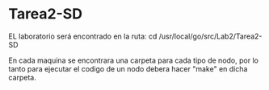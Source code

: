 # Tarea2-SD
EL laboratorio será encontrado en la ruta:
cd /usr/local/go/src/Lab2/Tarea2-SD

En cada maquina se encontrara una carpeta para cada tipo de nodo, por lo tanto para ejecutar el codigo de un nodo debera hacer "make" en dicha carpeta.
